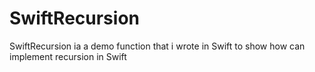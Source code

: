 # SwiftRecursion
SwiftRecursion ia a demo function that i wrote in Swift to show how can implement recursion in Swift
